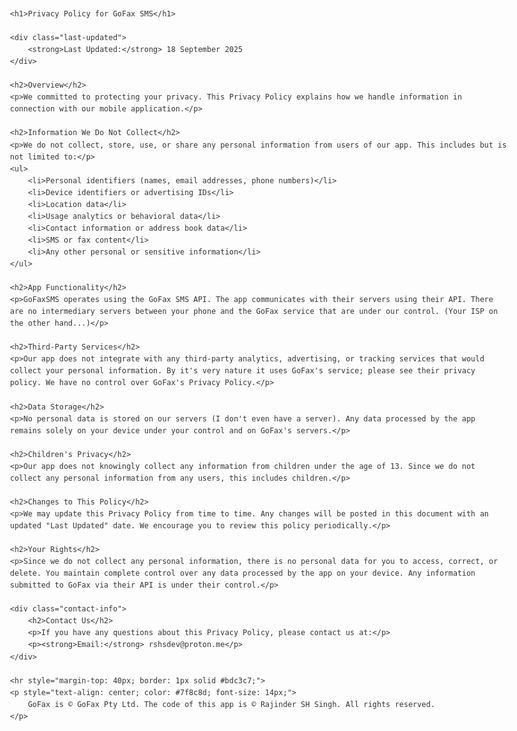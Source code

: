 <!DOCTYPE html>
<html lang="en">
<head>
    <meta charset="UTF-8">
    <meta name="viewport" content="width=device-width, initial-scale=1.0">
    <title>Privacy Policy - GoFaxSMS</title>
    <style>
        body {
            font-family: -apple-system, BlinkMacSystemFont, 'Segoe UI', Roboto, sans-serif;
            line-height: 1.6;
            max-width: 800px;
            margin: 0 auto;
            padding: 20px;
            color: #333;
        }
        h1 {
            color: #2c3e50;
            border-bottom: 3px solid #3498db;
            padding-bottom: 10px;
        }
        h2 {
            color: #34495e;
            margin-top: 30px;
        }
        .last-updated {
            background-color: #ecf0f1;
            padding: 10px;
            border-radius: 5px;
            margin-bottom: 20px;
        }
        .contact-info {
            background-color: #e8f5e8;
            padding: 15px;
            border-radius: 5px;
            border-left: 4px solid #27ae60;
        }
        ul {
            padding-left: 20px;
        }
        li {
            margin-bottom: 8px;
        }
        .disclaimer {
            background-color: #fff3cd;
            padding: 15px;
            border-radius: 5px;
            border-left: 4px solid #ffc107;
            margin-bottom: 20px;
            font-style: italic;
        }
    </style>
</head>
<body>
    

    <h1>Privacy Policy for GoFax SMS</h1>
    
    <div class="last-updated">
        <strong>Last Updated:</strong> 18 September 2025
    </div>

    <h2>Overview</h2>
    <p>We committed to protecting your privacy. This Privacy Policy explains how we handle information in connection with our mobile application.</p>

    <h2>Information We Do Not Collect</h2>
    <p>We do not collect, store, use, or share any personal information from users of our app. This includes but is not limited to:</p>
    <ul>
        <li>Personal identifiers (names, email addresses, phone numbers)</li>
        <li>Device identifiers or advertising IDs</li>
        <li>Location data</li>
        <li>Usage analytics or behavioral data</li>
        <li>Contact information or address book data</li>
        <li>SMS or fax content</li>
        <li>Any other personal or sensitive information</li>
    </ul>

    <h2>App Functionality</h2>
    <p>GoFaxSMS operates using the GoFax SMS API. The app communicates with their servers using their API. There are no intermediary servers between your phone and the GoFax service that are under our control. (Your ISP on the other hand...)</p>

    <h2>Third-Party Services</h2>
    <p>Our app does not integrate with any third-party analytics, advertising, or tracking services that would collect your personal information. By it's very nature it uses GoFax's service; please see their privacy policy. We have no control over GoFax's Privacy Policy.</p>

    <h2>Data Storage</h2>
    <p>No personal data is stored on our servers (I don't even have a server). Any data processed by the app remains solely on your device under your control and on GoFax's servers.</p>

    <h2>Children's Privacy</h2>
    <p>Our app does not knowingly collect any information from children under the age of 13. Since we do not collect any personal information from any users, this includes children.</p>

    <h2>Changes to This Policy</h2>
    <p>We may update this Privacy Policy from time to time. Any changes will be posted in this document with an updated "Last Updated" date. We encourage you to review this policy periodically.</p>

    <h2>Your Rights</h2>
    <p>Since we do not collect any personal information, there is no personal data for you to access, correct, or delete. You maintain complete control over any data processed by the app on your device. Any information submitted to GoFax via their API is under their control.</p>

    <div class="contact-info">
        <h2>Contact Us</h2>
        <p>If you have any questions about this Privacy Policy, please contact us at:</p>
        <p><strong>Email:</strong> rshsdev@proton.me</p>
    </div>

    <hr style="margin-top: 40px; border: 1px solid #bdc3c7;">
    <p style="text-align: center; color: #7f8c8d; font-size: 14px;">
        GoFax is © GoFax Pty Ltd. The code of this app is © Rajinder SH Singh. All rights reserved.
    </p>
</body>
</html>
